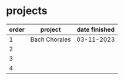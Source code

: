 # projects
order | project | date finished
--- | --- | --- |
1 | Bach Chorales | 03-11-2023 | 
2 | | |
3 | | | 
4 | | |